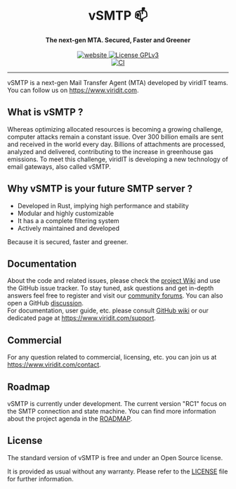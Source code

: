 <h1 align="center">vSMTP 📫</h1>
<div align="center">
  <strong>
    The next-gen MTA. Secured, Faster and Greener
  </strong>
</div>

<br />

<div align="center">
  <a href="https://www.viridit.com">
    <img src="https://img.shields.io/badge/visit-website-green"
      alt="website" />
  </a>
    <a href="https://www.gnu.org/licenses/gpl-3.0">
    <img src="https://img.shields.io/badge/License-GPLv3-blue.svg"
      alt="License GPLv3" />
  </a>
</div>

<div align="center">
  <a href="https://github.com/viridIT/vSMTP/actions/workflows/ci.yaml">
    <img src="https://github.com/viridIT/vSMTP/actions/workflows/ci.yaml/badge.svg?branch=rc-01"
      alt="CI" />
  </a>
</div>

---

vSMTP is a next-gen Mail Transfer Agent (MTA) developed by viridIT teams.
You can follow us on <https://www.viridit.com>.

## What is vSMTP ?

Whereas optimizing allocated resources is becoming a growing challenge, computer attacks remain a constant issue.
Over 300 billion emails are sent and received in the world every day. Billions of attachments are processed, analyzed and delivered, contributing to the increase in greenhouse gas emissions.
To meet this challenge, viridIT is developing a new technology of email gateways, also called vSMTP.

## Why vSMTP is your future SMTP server ?

- Developed in Rust, implying high performance and stability
- Modular and highly customizable
- It has a a complete filtering system
- Actively maintained and developed

Because it is secured, faster and greener.

## Documentation

About the code and related issues, please check the [project Wiki](https://github.com/viridIT/vSMTP/wiki) and use the GitHub issue tracker.
To stay tuned, ask questions and get in-depth answers feel free to register and visit our [community forums](https://www.viridit.com/community-forum). You can also open a GitHub [discussion](https://github.com/viridIT/vSMTP/discussions).  
For documentation, user guide, etc. please consult [GitHub wiki](https://github.com/viridIT/vSMTP/wiki) or our dedicated page at <https://www.viridit.com/support>.  

## Commercial 

For any question related to commercial, licensing, etc. you can join us at <https://www.viridit.com/contact>.

## Roadmap

vSMTP is currently under development. The current version "RC1" focus on the SMTP connection and state machine. You can find more information about the project agenda in the [ROADMAP](https://github.com/viridIT/vSMTP/blob/main/ROADMAP.md).

## License

The standard version of vSMTP is free and under an Open Source license.

It is provided as usual without any warranty.
Please refer to the [LICENSE](https://github.com/viridIT/vSMTP/blob/main/LICENSE) file for further information.
